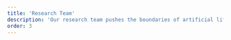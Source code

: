```yaml
---
title: 'Research Team'
description: 'Our research team pushes the boundaries of artificial life, exploring emergent behaviors and evolutionary systems.'
order: 3
---
```

